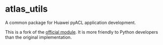 # atlas_utils
A common package for Huawei pyACL application development.

This is a fork of the [official module](https://gitee.com/ascend/samples/tree/master/python/common/atlas_utils). It is more friendly to Python developers than the original implementation.
